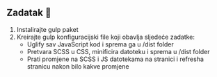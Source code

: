 ## Zadatak 📝

1. Instalirajte gulp paket
2. Kreirajte gulp konfiguracijski file koji obavlja sljedeće zadatke:
	- Uglify sav JavaScript kod i sprema ga u /dist folder
	- Pretvara SCSS u CSS, minificira datoteku i sprema u /dist folder
	- Prati promjene na SCSS i JS datotekama na stranici i refresha stranicu nakon bilo kakve promjene